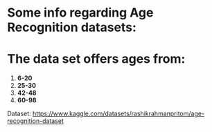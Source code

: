 # Some info regarding Age Recognition datasets: 
# The data set offers ages from:

1. **6-20**
2. **25-30**
3. **42-48**
4. **60-98**

Dataset: https://www.kaggle.com/datasets/rashikrahmanpritom/age-recognition-dataset

